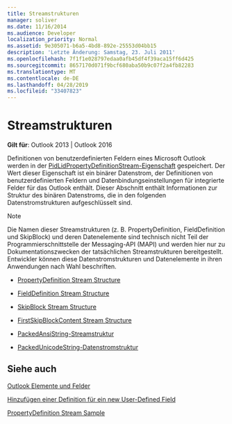 ```yaml
---
title: Streamstrukturen
manager: soliver
ms.date: 11/16/2014
ms.audience: Developer
localization_priority: Normal
ms.assetid: 9e305071-b6a5-4bd8-892e-25553d04bb15
description: 'Letzte Änderung: Samstag, 23. Juli 2011'
ms.openlocfilehash: 7f1f1e028797edaa0afb45df4f39aca15ff6d425
ms.sourcegitcommit: 8657170d071f9bcf680aba50b9c07f2a4fb82283
ms.translationtype: MT
ms.contentlocale: de-DE
ms.lasthandoff: 04/28/2019
ms.locfileid: "33407823"
---
```

# <a name="stream-structures"></a>Streamstrukturen

  
  
**Gilt für**: Outlook 2013 | Outlook 2016 
  
Definitionen von benutzerdefinierten Feldern eines Microsoft Outlook werden in der [PidLidPropertyDefinitionStream-Eigenschaft](pidlidpropertydefinitionstream-canonical-property.md) gespeichert. Der Wert dieser Eigenschaft ist ein binärer Datenstrom, der Definitionen von benutzerdefinierten Feldern und Datenbindungseinstellungen für integrierte Felder für das Outlook enthält. Dieser Abschnitt enthält Informationen zur Struktur des binären Datenstroms, die in den folgenden Datenstromstrukturen aufgeschlüsselt sind. 
  
> [!NOTE]
> Die Namen dieser Streamstrukturen (z. B. PropertyDefinition, FieldDefinition und SkipBlock) und deren Datenelemente sind technisch nicht Teil der Programmierschnittstelle der Messaging-API (MAPI) und werden hier nur zu Dokumentationszwecken der tatsächlichen Streamstrukturen bereitgestellt. Entwickler können diese Datenstromstrukturen und Datenelemente in ihren Anwendungen nach Wahl beschriften. 
  
- [PropertyDefinition Stream Structure](propertydefinition-stream-structure.md)
    
- [FieldDefinition Stream Structure](fielddefinition-stream-structure.md)
    
- [SkipBlock Stream Structure](skipblock-stream-structure.md)
    
- [FirstSkipBlockContent Stream Structure](firstskipblockcontent-stream-structure.md)
    
- [PackedAnsiString-Streamstruktur](packedansistring-stream-structure.md)
    
- [PackedUnicodeString-Datenstromstruktur](packedunicodestring-stream-structure.md)
    
## <a name="see-also"></a>Siehe auch



[Outlook Elemente und Felder](outlook-items-and-fields.md)
  
[Hinzufügen einer Definition für ein new User-Defined Field](how-to-add-a-definition-for-a-new-user-defined-field.md)
  
[PropertyDefinition Stream Sample](propertydefinition-stream-sample.md)

